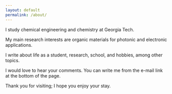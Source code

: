 ```yaml
---
layout: default
permalink: /about/
---
```

I study chemical engineering and chemistry at Georgia Tech.

My main research interests are organic materials for photonic and electronic applications.

I write about life as a student, research, school, and hobbies, among other topics. 

I would love to hear your comments. You can write me from the e-mail link at the bottom of the page.

Thank you for visiting; I hope you enjoy your stay.
